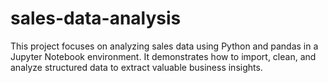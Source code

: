 # sales-data-analysis
This project focuses on analyzing sales data using Python and pandas in a Jupyter Notebook environment. It demonstrates how to import, clean, and analyze structured data to extract valuable business insights.
